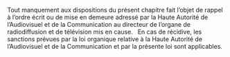 Tout manquement aux dispositions du présent chapitre fait l’objet de rappel à l’ordre écrit ou de mise en demeure adressé par la Haute Autorité de l’Audiovisuel et de la Communication au directeur de l’organe de radiodiffusion et de télévision mis en cause.
` `En cas de récidive, les sanctions prévues par la loi organique relative à la Haute Autorité de l’Audiovisuel et de la Communication et par la présente loi sont applicables.